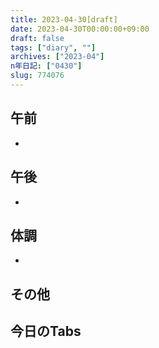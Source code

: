 ```yaml
---
title: 2023-04-30[draft]
date: 2023-04-30T00:00:00+09:00
draft: false
tags: ["diary", ""]
archives: ["2023-04"]
n年日記: ["0430"]
slug: 774076
---
```

## 午前
- 
## 午後
- 
## 体調
- 
## その他
## 今日のTabs